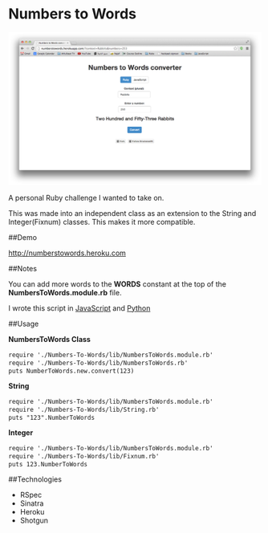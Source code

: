 # Numbers to Words

![](Numbers-To-Words-Screenshot.png?raw=true)

A personal Ruby challenge I wanted to take on.

This was made into an independent class as an extension to the String and Integer(Fixnum) classes. This makes it more compatible.

##Demo

http://numberstowords.heroku.com

##Notes

You can add more words to the **WORDS** constant at the top of the **NumbersToWords.module.rb** file.

I wrote this script in [JavaScript](https://github.com/muhanad40/Numbers-To-Words-JS) and [Python](https://github.com/muhanad40/Numbers-To-Words-Python)

##Usage

**NumbersToWords Class**

    require './Numbers-To-Words/lib/NumbersToWords.module.rb'
    require './Numbers-To-Words/lib/NumbersToWords.rb'
    puts NumberToWords.new.convert(123)

**String**

    require './Numbers-To-Words/lib/NumbersToWords.module.rb'
    require './Numbers-To-Words/lib/String.rb'
    puts "123".NumberToWords

**Integer**

    require './Numbers-To-Words/lib/NumbersToWords.module.rb'
    require './Numbers-To-Words/lib/Fixnum.rb'
    puts 123.NumberToWords

##Technologies

- RSpec
- Sinatra
- Heroku
- Shotgun
